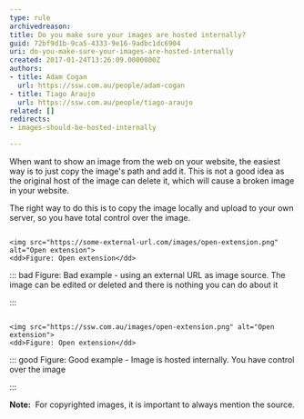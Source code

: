 ```yaml
---
type: rule
archivedreason: 
title: Do you make sure your images are hosted internally?
guid: 72bf9d1b-9ca5-4333-9e16-9adbc1dc6904
uri: do-you-make-sure-your-images-are-hosted-internally
created: 2017-01-24T13:26:09.0000000Z
authors:
- title: Adam Cogan
  url: https://ssw.com.au/people/adam-cogan
- title: Tiago Araujo
  url: https://ssw.com.au/people/tiago-araujo
related: []
redirects:
- images-should-be-hosted-internally

---
```


When want to show an image from the web on your website, the easiest way is to just copy the image's path and add it. This is not a good idea as the original host of the image can delete it, which will cause a broken image in your website.

<!--endintro-->

The right way to do this is to copy the image locally and upload to your own server, so you have total control over the image.



```

<img src="https://some-external-url.com/images/open-extension.png" alt="Open extension"> 
<dd>Figure: Open extension</dd>

```




::: bad
Figure: Bad example - using an external URL as image source. The image can be edited or deleted and there is nothing you can do about it

:::



```

<img src="https://ssw.com.au/images/open-extension.png" alt="Open extension"> 
<dd>Figure: Open extension</dd>

```




::: good
Figure: Good example - Image is hosted internally. You have control over the image

:::

**Note:**  For copyrighted images, it is important to always mention the source.
